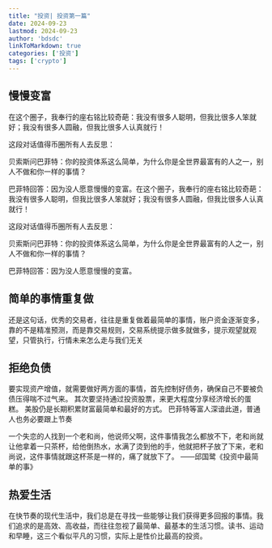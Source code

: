 ```yaml
---
title: "投资| 投资第一篇"
date: 2024-09-23
lastmod: 2024-09-23
author: 'bdsdc'
linkToMarkdown: true
categories: ['投资']
tags: ['crypto']
---
```


## 慢慢变富
在这个圈子，我奉行的座右铭比较奇葩：我没有很多人聪明，但我比很多人笨就好；我没有很多人圆融，但我比很多人认真就行！

这段对话值得币圈所有人去反思：

贝索斯问巴菲特：你的投资体系这么简单，为什么你是全世界最富有的人之一，别人不做和你一样的事情？

巴菲特回答：因为没人愿意慢慢的变富。在这个圈子，我奉行的座右铭比较奇葩：我没有很多人聪明，但我比很多人笨就好；我没有很多人圆融，但我比很多人认真就行！

这段对话值得币圈所有人去反思：

贝索斯问巴菲特：你的投资体系这么简单，为什么你是全世界最富有的人之一，别人不做和你一样的事情？

巴菲特回答：因为没人愿意慢慢的变富。

## 简单的事情重复做

还是这句话，优秀的交易者，往往是重复做着最简单的事情，账户资金逐渐变多，靠的不是精准预测，而是靠交易规则，交易系统提示做多就做多，提示观望就观望，只管执行，行情未来怎么走与我们无关

## 拒绝负债

要实现资产增值，就需要做好两方面的事情，首先控制好债务，确保自己不要被负债压得喘不过气来。
其次要坚持通过投资股票，来更大程度分享经济增长的蛋糕。
美股仍是长期积累财富最简单和最好的方式。
巴菲特等富人深谙此道，普通人也务必要跟上节奏


一个失恋的人找到一个老和尚，他说师父啊，这件事情我怎么都放不下，老和尚就让他拿着一只茶杯，给他倒热水，水满了烫到他的手，他就把杯子放了下来，老和尚说，这件事情就跟这杯茶是一样的，痛了就放下了。
——邱国鹭《投资中最简单的事​》

## 热爱生活
在快节奏的现代生活中，我们总是在寻找一些能够让我们获得更多回报的事情。我们追求的是高效、高收益，而往往忽视了最简单、最基本的生活习惯。读书、运动和早睡，这三个看似平凡的习惯，实际上是性价比最高的投资。
